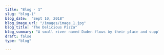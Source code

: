 ```yaml
---
title: "Blog - 1"
slug: "blog-1"
blog_date:  "Sept 10, 2018"
blog_image_url: "/images/image_1.jpg"
blog_title: "The Delicious Pizza"
blog_summary: "A small river named Duden flows by their place and supplies it with the necessary regelialia."
draft: false
type: "blog"

---
```

